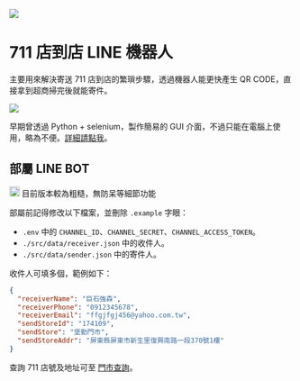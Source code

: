 ![](https://i.imgur.com/pLdYp7p.jpg)

# 711 店到店 LINE 機器人

主要用來解決寄送 711 店到店的繁瑣步驟，透過機器人能更快產生 QR CODE，直接拿到超商掃完後就能寄件。

![](https://i.imgur.com/Fp08Xr0.gif)

早期曾透過 Python + selenium，製作簡易的 GUI 介面，不過只能在電腦上使用，略為不便。[詳細請點我](https://github.com/westleft/711-QRCode-download)。

## 部屬 LINE BOT

<img src="https://cdn-icons-png.flaticon.com/512/6939/6939131.png" width="18"> 目前版本較為粗糙，無防呆等細節功能


部屬前記得修改以下檔案，並刪除 `.example` 字眼：

* `.env` 中的 `CHANNEL_ID`、`CHANNEL_SECRET`、`CHANNEL_ACCESS_TOKEN`。
* `./src/data/receiver.json` 中的收件人。
* `./src/data/sender.json` 中的寄件人。

收件人可填多個，範例如下：

```json
{
  "receiverName": "巨石強森",
  "receiverPhone": "0912345678",
  "receiverEmail": "ffgjfgj456@yahoo.com.tw",
  "sendStoreId": "174109",
  "sendStore": "堡勤門市",
  "sendStoreAddr": "屏東縣屏東市新生里復興南路一段370號1樓"
}
 ```
查詢 711 店號及地址可至 [門市查詢](https://emap.pcsc.com.tw/)。
 
